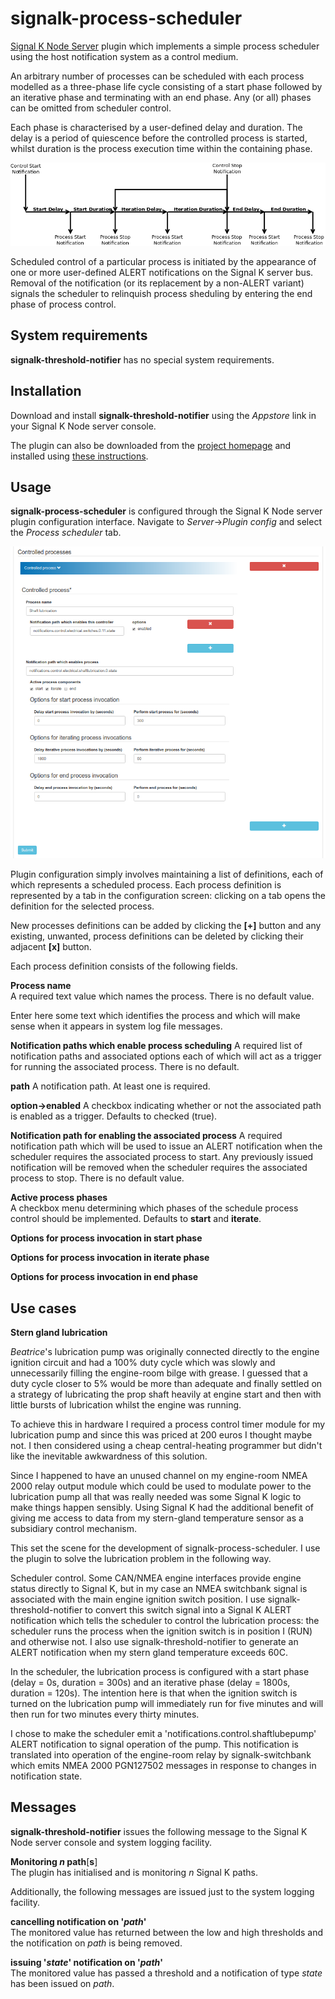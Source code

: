 # signalk-process-scheduler

[Signal K Node Server](https://github.com/SignalK/signalk-server-node) plugin
which implements a simple process scheduler using the host notification system
as a control medium.

An arbitrary number of processes can be scheduled with each process modelled
as a three-phase life cycle consisting of a start phase followed by an iterative
phase and terminating with an end phase.  Any (or all) phases can be omitted
from scheduler control.

Each phase is characterised by a user-defined delay and duration.  The delay is
a period of quiescence before the controlled process is started, whilst duration
is the process execution time within the containing phase.

![alt text](readme/processcontrol.png)

Scheduled control of a particular process is initiated by the appearance of one
or more user-defined ALERT notifications on the Signal K server bus.  Removal of
the notification (or its replacement by a non-ALERT variant) signals the scheduler
to relinquish process sheduling by entering the end phase of process control.
## System requirements

__signalk-threshold-notifier__ has no special system requirements.
## Installation

Download and install __signalk-threshold-notifier__ using the _Appstore_ link
in your Signal K Node server console.

The plugin can also be downloaded from the
[project homepage](https://github.com/preeve9534/signalk-threshold-notifier)
and installed using
[these instructions](https://github.com/SignalK/signalk-server-node/blob/master/SERVERPLUGINS.md).
## Usage

 __signalk-process-scheduler__ is configured through the Signal K Node server
plugin configuration interface.
Navigate to _Server_->_Plugin config_ and select the _Process scheduler_ tab.

![Configuration panel](readme/config.png)

Plugin configuration simply involves maintaining a list of definitions,
each of which represents a scheduled process.  Each process definition
is represented by a tab in the configuration screen: clicking on a tab
opens the definition for the selected process.

New processes definitions can be added by clicking the __[+]__ button
and any existing, unwanted, process definitions can be deleted by clicking
their adjacent __[x]__ button.

Each process definition consists of the following fields.

__Process name__  
A required text value which names the process.
There is no default value.

Enter here some text which identifies the process and which will make sense when
it appears in system log file messages.

__Notification paths which enable process scheduling__
A required list of notification paths and associated options each of which will
act as a trigger for running the associated process.
There is no default.

__path__
A notification path.
At least one is required.

__option->enabled__
A checkbox indicating whether or not the associated path is enabled as a trigger.
Defaults to checked (true).

__Notification path for enabling the associated process__
A required notification path which will be used to issue an ALERT notification
when the scheduler requires the associated process to start.  Any previously
issued notification will be removed when the scheduler requires the associated
process to stop.
There is no default value.

__Active process phases__  
A checkbox menu determining which phases of the schedule process control should
be implemented.
Defaults to __start__ and __iterate__.

__Options for process invocation in start phase__

__Options for process invocation in iterate phase__

__Options for process invocation in end phase__
## Use cases

__Stern gland lubrication__

_Beatrice_'s lubrication pump was originally connected directly to the engine ignition circuit and had a 100% duty cycle which was slowly and unnecessarily filling the engine-room bilge with grease.  I guessed that a duty cycle closer to 5% would be more than adequate and finally settled on a strategy of lubricating the prop shaft heavily at engine start and then with little bursts of lubrication whilst the engine was running.

To achieve this in hardware I required a process control timer module for my lubrication pump and since this was priced at 200 euros I thought maybe not.  I then considered using a cheap central-heating programmer but didn't like the inevitable awkwardness of this solution.

Since I happened to have an unused channel on my engine-room NMEA 2000 relay output module which could be used to modulate power to the lubrication pump all that was really needed was some Signal K logic to make things happen sensibly.  Using Signal K had the additional benefit of giving me access to data from my stern-gland temperature sensor as a subsidiary control mechanism.

This set the scene for the development of signalk-process-scheduler.  I use the plugin to solve the lubrication problem in the following way.

Scheduler control.  Some CAN/NMEA engine interfaces provide engine status directly to Signal K, but in my case an NMEA switchbank signal is associated with the main engine ignition switch position.  I use signalk-threshold-notifier to convert this switch signal into a Signal K ALERT notification which tells the scheduler to control the lubrication process: the scheduler runs the process when the ignition switch is in position I (RUN) and otherwise not.  I also use signalk-threshold-notifier to generate an ALERT notification when my stern gland temperature exceeds 60C.

In the scheduler, the lubrication process is configured with a start phase (delay = 0s, duration = 300s) and an iterative phase (delay = 1800s, duration = 120s). The intention here is that when the ignition switch is turned on the lubrication pump will immediately run for five minutes and will then run for two minutes every thirty minutes.

I chose to make the scheduler emit a 'notifications.control.shaftlubepump' ALERT notification to signal operation of the pump. This notification is translated into operation of the engine-room relay by signalk-switchbank which emits NMEA 2000 PGN127502 messages in response to changes in notification state.
## Messages

__signalk-threshold-notifier__ issues the following message to the Signal K
Node server console and system logging facility.

__Monitoring *n* path__[__s__]  
The plugin has initialised and is monitoring *n* Signal K paths.

Additionally, the following messages are issued just to the system logging
facility.

__cancelling notification on '*path*'__  
The monitored value has returned between the low and high thresholds and the
notification on _path_ is being removed. 

__issuing '*state*' notification on '*path*'__  
The monitored value has passed a threshold and a notification of type *state*
has been issued on *path*.
